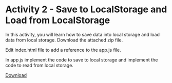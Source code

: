 
# Activity 2 - Save to LocalStorage and Load from LocalStorage

In this activity, you will learn how to save data into local storage and load data from local storage. Download the attached zip file. 

Edit index.html file to add a reference to the app.js file. 

In app.js implement the code to save to local storage and implement the code to read from local storage. 

[Download](../resources/activity-local-storage.zip)
